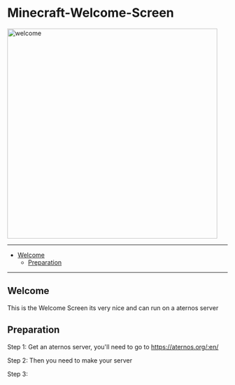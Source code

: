 # Minecraft-Welcome-Screen



<img src="https://github.com/Cryptic-Minute/Minecraft_1.12.2_Welcome_Screen/blob/master/Important/4fjfgw.gif" alt="welcome" width="480"/>
<hr>
<!-- ----------------------------------------------------------------------- -->

* [Welcome](#welcome)
    * [Preparation](#preparation)
<hr>    
<!-- ----------------------------------------------------------------------- -->

## Welcome 
This is the Welcome Screen its very nice and can run on a aternos server

## Preparation 
   Step 1: Get an aternos server, you'll need to go to https://aternos.org/:en/
   
   Step 2: Then you need to make your server
  
   Step 3: 



